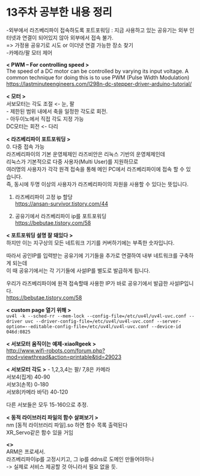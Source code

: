 # 13주차 공부한 내용 정리

-외부에서 라즈베리파이 접속하도록 포트포워딩 : 지금 사용하고 있는 공유기는 외부 인터넷과 연결이 되어있지 않아 외부에서 접속 불가.  
=> 가정용 공유기로 시도 or 이더넷 연결 가능한 장소 찾기  
-카메라/팔 모터 제어  



**< PWM – For controlling speed >**  
The speed of a DC motor can be controlled by varying its input voltage. A common technique for doing this is to use PWM (Pulse Width Modulation)  
https://lastminuteengineers.com/l298n-dc-stepper-driver-arduino-tutorial/



**< 모터 >**  
서보모터는 각도 조절 <- 눈, 팔  
	- 제한된 범위 내에서 축을 일정한 각도로 회전.  
	- 아두이노에서 직접 각도 지정 가능  
DC모터는 회전 <- 다리  



**< 라즈베리파이 포트포워딩 >**  
0. 다중 접속 가능  
라즈베리파이의 기본 운영체제인 라즈비안은 리눅스 기반의 운영체제인데  
리눅스가 기본적으로 다중 사용자(Multi User)를 지원하므로  
여러명의 사용자가 각각 원격 접속을 통해 메인 PC에서 라즈베리파이에 접속 할 수 있습니다.  
즉, 동시에 두명 이상의 사용자가 라즈베리파이의 자원을 사용할 수 있다는 뜻입니다.  

1. 라즈베리파이 고정 ip 할당  
https://ansan-survivor.tistory.com/44  

2. 공유기에서 라즈베리파이 ip를 포트포워딩  
https://bebutae.tistory.com/58



**<  포트포워딩 설명 잘 돼있다 >**  
하지만 이는 지구상의 모든 네트워크 기기를 커버하기에는 부족한 숫자입니다.  

따라서 공인IP를 입력받는 공유기에 기기들을 추가로 연결하여 내부 네트워크를 구축하게 되는데  
이 때 공유기에서는 각 기기들에 사설IP를 별도로 발급하게 됩니다.  

우리가 라즈베리파이에 원격 접속할때 사용한 IP가 바로 공유기에서 발급한 사설IP입니다.  
https://bebutae.tistory.com/58



**< custom page 열기 위해 >**  
`uv4l -k --sched-rr --mem-lock --config-file=/etc/uv4l/uv4l-uvc.conf --driver uvc --driver-config-file=/etc/uv4l/uv4l-uvc.conf --server-option=--editable-config-file=/etc/uv4l/uv4l-uvc.conf --device-id 046d:0825`



**< 서보모터 움직이는 예제-xiaoRgeek >**  
http://www.wifi-robots.com/forum.php?mod=viewthread&action=printable&tid=29023  



**< 서보모터 각도 >** - 1,2,3,4는 팔/ 7,8은 카메라  
서보4(집게) 40-90  
서보3(손목) 0-180  
서보8(카메라 바닥) 40-120  

다른 서보들은 모두 15-160으로 추정.  



**< 동적 라이브러리 파일의 함수 살펴보기 >**  
nm [동적 라이브러리 파일].so 하면 함수 목록 출력된다  
XR_Servo같은 함수 있을 거임



**<>**  
ARM은 프로세서.  
라즈베리파이ip를 고정시키고, 그 ip를 ddns로 도메인 만들어야하나  
-> 실제로 서비스 제공할 것 아니라서 필요 없을 듯.
